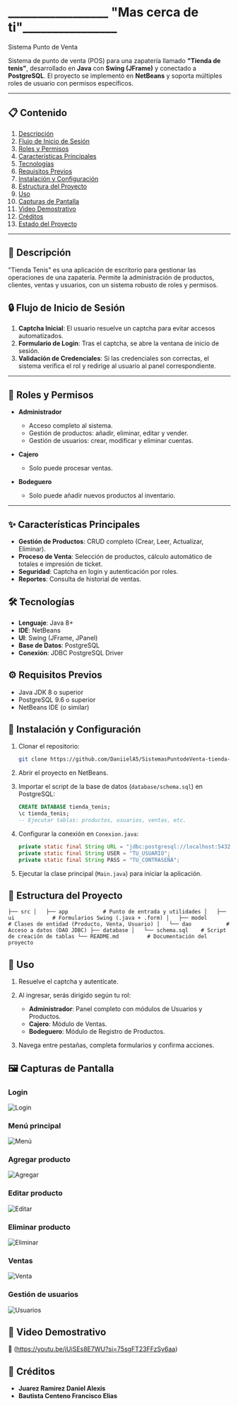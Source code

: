 #   _________________ "Mas cerca de ti"________________


Sistema Punto de Venta 

Sistema de punto de venta (POS) para una zapatería llamado **"Tienda de tenis"**, desarrollado en **Java** con **Swing (JFrame)** y conectado a **PostgreSQL**. El proyecto se implementó en **NetBeans** y soporta múltiples roles de usuario con permisos específicos.

---

## 📋 Contenido

1. [Descripción](#📌-descripción)
2. [Flujo de Inicio de Sesión](#🔒-flujo-de-inicio-de-sesión)
3. [Roles y Permisos](#👥-roles-y-permisos)
4. [Características Principales](#✨-características-principales)
5. [Tecnologías](#🛠-tecnologías)
6. [Requisitos Previos](#⚙️-requisitos-previos)
7. [Instalación y Configuración](#🚀-instalación-y-configuración)
8. [Estructura del Proyecto](#📂-estructura-del-proyecto)
9. [Uso](#🎯-uso)
10. [Capturas de Pantalla](#🖼-capturas-de-pantalla)
11. [Video Demostrativo](#🎥-video-demostrativo)
12. [Créditos](#👥-créditos)
13. [Estado del Proyecto](#estado-del-proyecto)

---

## 📌 Descripción

"Tienda Tenis" es una aplicación de escritorio para gestionar las operaciones de una zapatería. Permite la administración de productos, clientes, ventas y usuarios, con un sistema robusto de roles y permisos.

## 🔒 Flujo de Inicio de Sesión

1. **Captcha Inicial**: El usuario resuelve un captcha para evitar accesos automatizados.
2. **Formulario de Login**: Tras el captcha, se abre la ventana de inicio de sesión.
3. **Validación de Credenciales**: Si las credenciales son correctas, el sistema verifica el rol y redirige al usuario al panel correspondiente.
---
## 👥 Roles y Permisos

* **Administrador**

  * Acceso completo al sistema.
  * Gestión de productos: añadir, eliminar, editar y vender.
  * Gestión de usuarios: crear, modificar y eliminar cuentas.
* **Cajero**

  * Solo puede procesar ventas.
* **Bodeguero**

  * Solo puede añadir nuevos productos al inventario.
---
## ✨ Características Principales

* **Gestión de Productos**: CRUD completo (Crear, Leer, Actualizar, Eliminar).
* **Proceso de Venta**: Selección de productos, cálculo automático de totales e impresión de ticket.
* **Seguridad**: Captcha en login y autenticación por roles.
* **Reportes**: Consulta de historial de ventas.

## 🛠 Tecnologías

* **Lenguaje**: Java 8+
* **IDE**: NetBeans
* **UI**: Swing (JFrame, JPanel)
* **Base de Datos**: PostgreSQL
* **Conexión**: JDBC PostgreSQL Driver

## ⚙️ Requisitos Previos

* Java JDK 8 o superior
* PostgreSQL 9.6 o superior
* NetBeans IDE (o similar)

## 🚀 Instalación y Configuración

1. Clonar el repositorio:

   ```bash
   git clone https://github.com/DaniielA5/SistemasPuntodeVenta-tienda-.git
   ```
2. Abrir el proyecto en NetBeans.
3. Importar el script de la base de datos (`database/schema.sql`) en PostgreSQL:

   ```sql
   CREATE DATABASE tienda_tenis;
   \c tienda_tenis;
   -- Ejecutar tablas: productos, usuarios, ventas, etc.
   ```
4. Configurar la conexión en `Conexion.java`:

   ```java
   private static final String URL = "jdbc:postgresql://localhost:5432/tienda_tenis";
   private static final String USER = "TU_USUARIO";
   private static final String PASS = "TU_CONTRASEÑA";
   ```
5. Ejecutar la clase principal (`Main.java`) para iniciar la aplicación.

## 📂 Estructura del Proyecto

``
├── src
│   ├── app           # Punto de entrada y utilidades
│   ├── ui            # Formularios Swing (.java + .form)
│   ├── model         # Clases de entidad (Producto, Venta, Usuario)
│   └── dao           # Acceso a datos (DAO JDBC)
├── database
│   └── schema.sql    # Script de creación de tablas
└── README.md         # Documentación del proyecto
``

## 🎯 Uso

1. Resuelve el captcha y autentícate.
2. Al ingresar, serás dirigido según tu rol:

   * **Administrador**: Panel completo con módulos de Usuarios y Productos.
   * **Cajero**: Módulo de Ventas.
   * **Bodeguero**: Módulo de Registro de Productos.
3. Navega entre pestañas, completa formularios y confirma acciones.

## 🖼 Capturas de Pantalla

### Login
![Login](login.png)

### Menú principal
![Menú](menu.png)

### Agregar producto
![Agregar](agregar.png)

### Editar producto
![Editar](editar.png)

### Eliminar producto
![Eliminar](eliminar.png)

### Ventas
![Venta](venta.png)

### Gestión de usuarios
![Usuarios](usuario.png)


## 🎥 Video Demostrativo
🔗 (https://youtu.be/jUiSEs8E7WU?si=75sgFT23FFzSy6aa)



## 👥 Créditos

* **Juarez Ramirez Daniel Alexis**
* **Bautista Centeno Francisco Elias**


